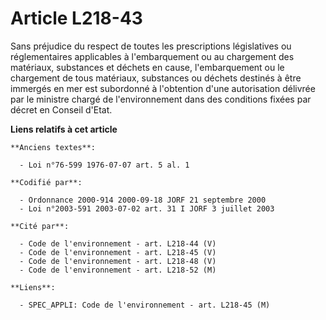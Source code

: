# Article L218-43

Sans préjudice du respect de toutes les prescriptions législatives ou réglementaires applicables à l'embarquement ou au
chargement des matériaux, substances et déchets en cause, l'embarquement ou le chargement de tous matériaux, substances ou
déchets destinés à être immergés en mer est subordonné à l'obtention d'une autorisation délivrée par le ministre chargé de
l'environnement dans des conditions fixées par décret en Conseil d'Etat.

**Liens relatifs à cet article**

	**Anciens textes**:

	  - Loi n°76-599 1976-07-07 art. 5 al. 1

	**Codifié par**:

	  - Ordonnance 2000-914 2000-09-18 JORF 21 septembre 2000
	  - Loi n°2003-591 2003-07-02 art. 31 I JORF 3 juillet 2003

	**Cité par**:

	  - Code de l'environnement - art. L218-44 (V)
	  - Code de l'environnement - art. L218-45 (V)
	  - Code de l'environnement - art. L218-48 (V)
	  - Code de l'environnement - art. L218-52 (M)

	**Liens**:

	  - SPEC_APPLI: Code de l'environnement - art. L218-45 (M)
